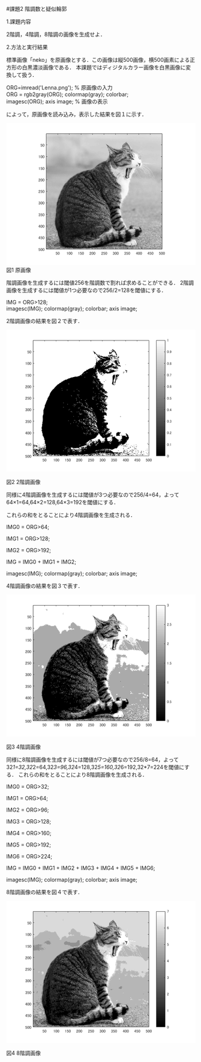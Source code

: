 #課題2 階調数と疑似輪郭

1.課題内容

2階調，4階調，8階調の画像を生成せよ．

2.方法と実行結果

標準画像「neko」を原画像とする．この画像は縦500画像，横500画素による正方形の白黒濃淡画像である．
本課題ではディジタルカラー画像を白黒画像に変換して扱う．

ORG=imread('Lenna.png'); % 原画像の入力  
ORG = rgb2gray(ORG); colormap(gray); colorbar;  
imagesc(ORG); axis image; % 画像の表示

によって，原画像を読み込み，表示した結果を図１に示す．

![原画像](https://github.com/NaokiAoyama/lecture_image_processing/blob/master/image/kadai2-1.png?raw=true)  
図1 原画像

階調画像を生成するには閾値256を階調数で割れば求めることができる．
2階調画像を生成するには閾値が1つ必要なので256/2=128を閾値にする．

IMG = ORG>128;  
imagesc(IMG); colormap(gray); colorbar;  axis image;  

2階調画像の結果を図２で表す．

![原画像](https://github.com/NaokiAoyama/lecture_image_processing/blob/master/image/kadai2-2.png?raw=true)
  
図2 2階調画像

同様に4階調画像を生成するには閾値が3つ必要なので256/4=64，よって64×1=64,64×2=128,64×3=192を閾値にする．

これらの和をとることにより4階調画像を生成される．

IMG0 = ORG>64; 

IMG1 = ORG>128; 

IMG2 = ORG>192; 

IMG = IMG0 + IMG1 + IMG2; 

imagesc(IMG); colormap(gray); colorbar;  axis image; 

4階調画像の結果を図３で表す．

![原画像](https://github.com/NaokiAoyama/lecture_image_processing/blob/master/image/kadai2-3.png?raw=true)
  
図3 4階調画像

同様に8階調画像を生成するには閾値が7つ必要なので256/8=64，よって32*1=32,32*2=64,32*3=96,32*4=128,32*5=160,32*6=192,32*7=224を閾値にする．
これらの和をとることにより8階調画像を生成される．

IMG0 = ORG>32;

IMG1 = ORG>64;

IMG2 = ORG>96;

IMG3 = ORG>128;

IMG4 = ORG>160;

IMG5 = ORG>192;

IMG6 = ORG>224;

IMG = IMG0 + IMG1 + IMG2 + IMG3 + IMG4 + IMG5 + IMG6;

imagesc(IMG); colormap(gray); colorbar; axis image;

8階調画像の結果を図４で表す．

![原画像](https://github.com/NaokiAoyama/lecture_image_processing/blob/master/image/kadai2-4.png?raw=true)  

図4 8階調画像
